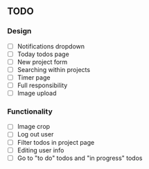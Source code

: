 ## TODO

### Design

- [ ] Notifications dropdown
- [ ] Today todos page
- [ ] New project form
- [ ] Searching within projects
- [ ] Timer page
- [ ] Full responsibility
- [ ] Image upload

### Functionality

- [ ] Image crop
- [ ] Log out user
- [ ] Filter todos in project page
- [ ] Editing user info
- [ ] Go to "to do" todos and "in progress" todos
